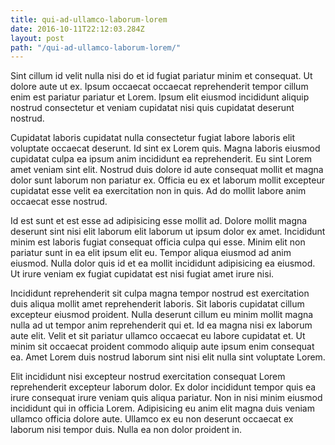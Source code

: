 ```yaml
---
title: qui-ad-ullamco-laborum-lorem
date: 2016-10-11T22:12:03.284Z
layout: post
path: "/qui-ad-ullamco-laborum-lorem/"
---
```


Sint cillum id velit nulla nisi do et id fugiat pariatur minim et consequat. Ut dolore aute ut ex. Ipsum occaecat occaecat reprehenderit tempor cillum enim est pariatur pariatur et Lorem. Ipsum elit eiusmod incididunt aliquip nostrud consectetur et veniam cupidatat nisi quis cupidatat deserunt nostrud.

Cupidatat laboris cupidatat nulla consectetur fugiat labore laboris elit voluptate occaecat deserunt. Id sint ex Lorem quis. Magna laboris eiusmod cupidatat culpa ea ipsum anim incididunt ea reprehenderit. Eu sint Lorem amet veniam sint elit. Nostrud duis dolore id aute consequat mollit et magna dolor sunt laborum non pariatur ex. Officia eu ex et laborum mollit excepteur cupidatat esse velit ea exercitation non in quis. Ad do mollit labore anim occaecat esse nostrud.

Id est sunt et est esse ad adipisicing esse mollit ad. Dolore mollit magna deserunt sint nisi elit laborum elit laborum ut ipsum dolor ex amet. Incididunt minim est laboris fugiat consequat officia culpa qui esse. Minim elit non pariatur sunt in ea elit ipsum elit eu. Tempor aliqua eiusmod ad anim eiusmod. Nulla dolor quis id et ea mollit incididunt adipisicing ea eiusmod. Ut irure veniam ex fugiat cupidatat est nisi fugiat amet irure nisi.

Incididunt reprehenderit sit culpa magna tempor nostrud est exercitation duis aliqua mollit amet reprehenderit laboris. Sit laboris cupidatat cillum excepteur eiusmod proident. Nulla deserunt cillum eu minim mollit magna nulla ad ut tempor anim reprehenderit qui et. Id ea magna nisi ex laborum aute elit. Velit et sit pariatur ullamco occaecat eu labore cupidatat et. Ut minim sit occaecat proident commodo aliquip aute ipsum enim consequat ea. Amet Lorem duis nostrud laborum sint nisi elit nulla sint voluptate Lorem.

Elit incididunt nisi excepteur nostrud exercitation consequat Lorem reprehenderit excepteur laborum dolor. Ex dolor incididunt tempor quis ea irure consequat irure veniam quis aliqua pariatur. Non in nisi minim eiusmod incididunt qui in officia Lorem. Adipisicing eu anim elit magna duis veniam ullamco officia dolore aute. Ullamco ex eu non deserunt occaecat ex laborum nisi tempor duis. Nulla ea non dolor proident in.